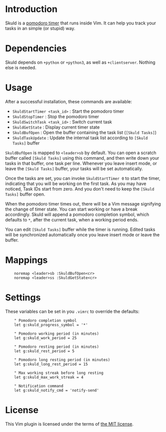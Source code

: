 Introduction
============

Skuld is a [pomodoro timer][1] that runs inside Vim. It can help you track
your tasks in an simple (or stupid) way.

[1]: http://en.wikipedia.org/wiki/Pomodoro_technique

Dependencies
============

Skuld depends on `+python` or `+python3`, as well as `+clientserver`.
Nothing else is needed.

Usage
=====

After a successful installation, these commands are available:

- `SkuldStartTimer <task_id>`   : Start the pomodoro timer
- `SkuldStopTimer`              : Stop the pomodoro timer
- `SkuldSwitchTask <task_id>`   : Switch current task
- `SkuldGetState`               : Display current timer state
- `SkuldBufOpen`                : Open the buffer containing the task list (`[Skuld Tasks]`)
- `SkuldTaskUpdate`             : Update the internal task list according to `[Skuld Tasks]` buffer

`SkuldBufOpen` is mapped to `<leader>sb` by default. You can open a scratch
buffer called `[Skuld Tasks]` using this command, and then write down your
tasks in that buffer, one task per line. Whenever you leave insert mode, or
leave the `[Skuld Tasks]` buffer, your tasks will be set automatically.

Once the tasks are set, you can invoke `SkuldStartTimer 0` to start the
timer, indicating that you will be working on the first task. As you may
have noticed, Task IDs start from zero. And you don't need to keep the 
`[Skuld Tasks]` buffer open.

When the pomodoro timer times out, there will be a Vim message signifying
the change of timer state. You can start working or have a break
accordingly. Skuld will append a pomodoro completion symbol, which defaults
to `*`, after the current task, when a working period ends.

You can edit `[Skuld Tasks]` buffer while the timer is running. Edited
tasks will be synchronized automatically once you leave insert mode or
leave the buffer.

Mappings
========

```VimL
    noremap <leader>sb :SkuldBufOpen<cr>
    noremap <leader>ss :SkuldGetState<cr>
```

Settings
========

These variables can be set in you `.vimrc` to override the defaults:

```VimL
    " Pomodoro completion symbol
    let g:skuld_progress_symbol = '*'

    " Pomodoro working period (in minutes)
    let g:skuld_work_period = 25

    " Pomodoro resting period (in minutes)
    let g:skuld_rest_period = 5

    " Pomodoro long resting period (in minutes)
    let g:skuld_long_rest_period = 15

    " Max working streak before long resting
    let g:skuld_max_work_streak = 4

    " Notification command
    let g:skuld_notify_cmd = 'notify-send'
```

License
=======

This Vim plugin is licensed under the terms of [the MIT license][2].

[2]: http://l04m33.mit-license.org/

